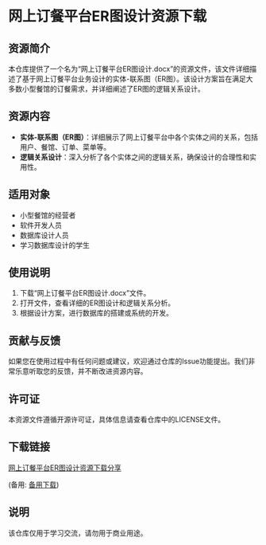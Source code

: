 # 网上订餐平台ER图设计资源下载

## 资源简介

本仓库提供了一个名为“网上订餐平台ER图设计.docx”的资源文件，该文件详细描述了基于网上订餐平台业务设计的实体-联系图（ER图）。该设计方案旨在满足大多数小型餐馆的订餐需求，并详细阐述了ER图的逻辑关系设计。

## 资源内容

- **实体-联系图（ER图）**：详细展示了网上订餐平台中各个实体之间的关系，包括用户、餐馆、订单、菜单等。
- **逻辑关系设计**：深入分析了各个实体之间的逻辑关系，确保设计的合理性和实用性。

## 适用对象

- 小型餐馆的经营者
- 软件开发人员
- 数据库设计人员
- 学习数据库设计的学生

## 使用说明

1. 下载“网上订餐平台ER图设计.docx”文件。
2. 打开文件，查看详细的ER图设计和逻辑关系分析。
3. 根据设计方案，进行数据库的搭建或系统的开发。

## 贡献与反馈

如果您在使用过程中有任何问题或建议，欢迎通过仓库的Issue功能提出。我们非常乐意听取您的反馈，并不断改进资源内容。

## 许可证

本资源文件遵循开源许可证，具体信息请查看仓库中的LICENSE文件。

## 下载链接
[网上订餐平台ER图设计资源下载分享](https://pan.quark.cn/s/19eb2c1d2ec4) 

(备用: [备用下载](https://pan.baidu.com/s/1AVMTJrs_87qlBj2uFC1XVQ?pwd=1234))

## 说明

该仓库仅用于学习交流，请勿用于商业用途。
